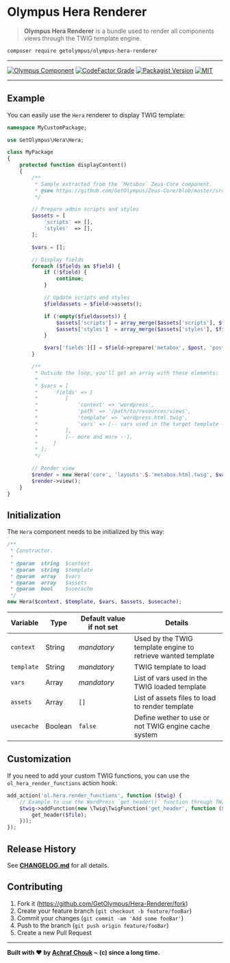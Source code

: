 # Olympus Hera Renderer
> **Olympus Hera Renderer** is a bundle used to render all components views through the TWIG template engine.

```sh
composer require getolympus/olympus-hera-renderer
```

---

[![Olympus Component][olympus-image]][olympus-url]
[![CodeFactor Grade][codefactor-image]][codefactor-url]
[![Packagist Version][packagist-image]][packagist-url]
[![MIT][license-image]][license-blob]

---

## Example

You can easily use the `Hera` renderer to display TWIG template:

```php
namespace MyCustomPackage;

use GetOlympus\Hera\Hera;

class MyPackage
{
    protected function displayContent()
    {
        /**
         * Sample extracted from the `Metabox` Zeus-Core component.
         * @see https://github.com/GetOlympus/Zeus-Core/blob/master/src/Zeus/Metabox/Metabox.php
         */

        // Prepare admin scripts and styles
        $assets = [
            'scripts' => [],
            'styles'  => [],
        ];

        $vars = [];

        // Display fields
        foreach ($fields as $field) {
            if (!$field) {
                continue;
            }

            // Update scripts and styles
            $fieldassets = $field->assets();

            if (!empty($fieldassets)) {
                $assets['scripts'] = array_merge($assets['scripts'], $fieldassets['scripts']);
                $assets['styles']  = array_merge($assets['styles'], $fieldassets['styles']);
            }

            $vars['fields'][] = $field->prepare('metabox', $post, 'post');
        }

        /**
         * Outside the loop, you'll get an array with these elements:
         *
         * $vars = [
         *     'fields' => [
         *         [
         *             'context' => 'wordpress',
         *             'path' => '/path/to/resources/views',
         *             'template' => 'wordpress.html.twig',
         *             'vars' => [-- vars used in the target template --]
         *         ],
         *         [-- more and more --],
         *     ]
         * ];
         */

        // Render view
        $render = new Hera('core', 'layouts'.S.'metabox.html.twig', $vars, $assets);
        $render->view();
    }
}
```

## Initialization

The `Hera` component needs to be initialized by this way:

```php
/**
 * Constructor.
 *
 * @param  string  $context
 * @param  string  $template
 * @param  array   $vars
 * @param  array   $assets
 * @param  bool    $usecache
 */
new Hera($context, $template, $vars, $assets, $usecache);
```

| Variable      | Type    | Default value if not set | Details |
| ------------- | ------- | ------------------------ | ------- |
| `context`     | String  | *mandatory* | Used by the TWIG template engine to retrieve wanted template |
| `template`    | String  | *mandatory* | TWIG template to load |
| `vars`        | Array   | *mandatory* | List of vars used in the TWIG loaded template |
| `assets`      | Array   | `[]` | List of assets files to load to render template |
| `usecache`    | Boolean | `false` | Define wether to use or not TWIG engine cache system |

## Customization

If you need to add your custom TWIG functions, you can use the `ol_hera_render_functions` action hook:

```php
add_action('ol.hera.render_functions', function ($twig) {
    // Example to use the WordPress `get_header()` function through TWIG: {{ get_header(file) }}
    $twig->addFunction(new \Twig\TwigFunction('get_header', function ($file = '') {
        get_header($file);
    }));
});
```

## Release History

See [**CHANGELOG.md**][changelog-blob] for all details.

## Contributing

1. Fork it (<https://github.com/GetOlympus/Hera-Renderer/fork>)
2. Create your feature branch (`git checkout -b feature/fooBar`)
3. Commit your changes (`git commit -am 'Add some fooBar'`)
4. Push to the branch (`git push origin feature/fooBar`)
5. Create a new Pull Request

---

**Built with ♥ by [Achraf Chouk](http://github.com/crewstyle "Achraf Chouk") ~ (c) since a long time.**

<!-- links & imgs dfn's -->
[olympus-image]: https://img.shields.io/badge/for-Olympus-44cc11.svg?style=flat-square
[olympus-url]: https://github.com/GetOlympus
[changelog-blob]: https://github.com/GetOlympus/Hera-Renderer/blob/master/CHANGELOG.md
[codefactor-image]: https://www.codefactor.io/repository/github/GetOlympus/Hera-Renderer/badge?style=flat-square
[codefactor-url]: https://www.codefactor.io/repository/github/getolympus/Hera-Renderer
[license-blob]: https://github.com/GetOlympus/Hera-Renderer/blob/master/LICENSE
[license-image]: https://img.shields.io/badge/license-MIT_License-blue.svg?style=flat-square
[packagist-image]: https://img.shields.io/packagist/v/getolympus/olympus-Hera-Renderer.svg?style=flat-square
[packagist-url]: https://packagist.org/packages/getolympus/olympus-Hera-Renderer